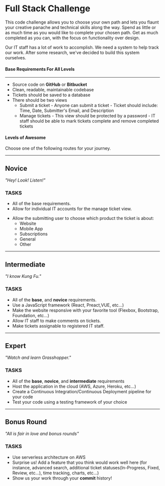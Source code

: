 Full Stack Challenge
====================

This code challenge allows you to choose your own path and lets you flaunt your creative panache and technical skills along the way. Spend as little or as much time as you would like to complete your chosen path. Get as much completed as you can, with the focus on functionality over design.

Our IT staff has a lot of work to accomplish. We need a system to help track our work. After some research, we've decided to build this system ourselves.  

#### Base Requirements For All Levels
-------
- Source code on **GitHub** or **Bitbucket**
- Clean, readable, maintainable codebase
- Tickets should be saved to a database
- There should be two views
  - Submit a ticket
        - Anyone can submit a ticket
        - Ticket should include: Time, Date, Submitter's Email, and Description
  - Manage tickets
        - This view should be protected by a password
        - IT staff should be able to mark tickets complete and remove completed tickets


#### Levels of Awesome

Choose one of the following routes for your journey.

-------
## Novice ##

*"Hey! Look! Listen!"*

### TASKS ###
* All of the base requirements.
* Allow for individual IT accounts for the manage ticket view.
+ Allow the submitting user to choose which product the ticket is about:
    * Website
    * Mobile App
    * Subscriptions
    * General
    * Other

-------
## Intermediate ##

*"I know Kung Fu."*

### TASKS ###

* All of the **base**, and **novice** requirements.
* Use a JavaScript framework (React, Preact,VUE, etc...)
* Make the website responsive with your favorite tool (Flexbox, Bootstrap, Foundation, etc...)
* Allow IT staff to make comments on tickets.
* Make tickets assignable to registered IT staff.


-------
## Expert ##

*"Watch and learn Grasshopper."*

### TASKS ###
* All of the **base**, **novice**, and **intermediate** requirements
* Host the application in the cloud (AWS, Azure, Heroku, etc...)
* Create a Continuous Integration/Continuous Deployment pipeline for your code
* Test your code using a testing framework of your choice


-------
## Bonus Round ##

*"All is fair in love and bonus rounds"*

### TASKS ###
* Use serverless architecture on AWS
* Surprise us! Add a feature that you think would work well here (for instance, advanced search, additional ticket statuses(In-Progress, Fixed, Review, etc...), time tracking, charts, etc...)
* Show us your work through your **commit** history!
